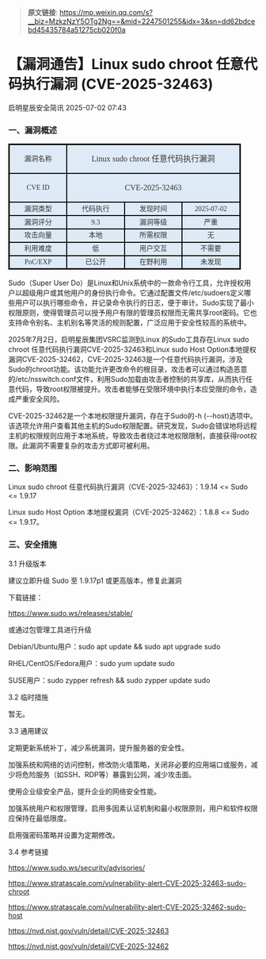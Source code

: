 > **原文链接**: https://mp.weixin.qq.com/s?__biz=MzkzNzY5OTg2Ng==&mid=2247501255&idx=3&sn=dd62bdcebd45435784a51275cb020f0a

#  【漏洞通告】Linux sudo chroot 任意代码执行漏洞 (CVE-2025-32463)  
 启明星辰安全简讯   2025-07-02 07:43  
  
### 一、漏洞概述  
<table><tbody style="visibility: visible;"><tr style="height: 20.15pt; visibility: visible;"><td width="100" style="border-width: 2.25pt 1.5pt 1.5pt 2.25pt; border-color: windowtext; border-style: solid; background: rgb(222, 234, 246); padding: 0cm 5.4pt; visibility: visible;" height="20"><p style="text-align: center; line-height: 150%; margin-top: 0px; margin-bottom: 0px; visibility: visible;"><span style="font-family: 微软雅黑, &#34;sans-serif&#34;; color: rgb(51, 51, 51); font-size: 14px; visibility: visible;">漏洞名称<o:p style="visibility: visible;"></o:p></span></p></td><td width="100" colspan="3" valign="middle" style="width:91.0pt;background:#DEEAF6;border-top: 2.25pt solid windowtext; border-left: none; border-bottom: 1.5pt solid windowtext; border-right: 2.25pt solid windowtext;padding:0pt 5.4pt 0pt 5.4pt;height:20.15pt;"><p style="mso-margin-top-alt: auto;mso-margin-bottom-alt: auto;margin-left: 0.0pt;text-indent: 0.0pt;mso-pagination: widow-orphan;font-size: 12.0pt;font-family: 宋体;mso-fareast-font-family: 宋体;mso-bidi-font-family: 宋体;font-weight: normal;mso-bidi-font-weight: normal;text-align: center;line-height: 150%;"><span style="mso-bookmark:OLE_LINK4;"><span style="mso-bookmark:OLE_LINK1;"><span style="mso-bookmark:OLE_LINK2;"><span style="mso-bookmark:OLE_LINK6;"><span style="mso-bookmark:_Hlk121210716;"><span style="font-family:微软雅黑;mso-ascii-font-family:微软雅黑;mso-bidi-font-family:Arial;font-variant:normal;text-transform:none;color:#333333;">Linux sudo chroot 任意代码执行漏洞</span></span></span></span></span></span></p></td></tr><tr style="height: 20.15pt; visibility: visible;"><td width="100" style="border-top: none; border-left: 2.25pt solid windowtext; border-bottom: 1.5pt solid windowtext; border-right: 1.5pt solid windowtext;background: rgb(222, 234, 246); padding: 0cm 5.4pt; visibility: visible;" height="20"><p style="text-align: center; line-height: 150%; margin-top: 0px; margin-bottom: 0px; visibility: visible;"><span style="font-family: 微软雅黑, &#34;sans-serif&#34;; color: rgb(51, 51, 51); font-size: 14px; visibility: visible;">CVE   ID<o:p style="visibility: visible;"></o:p></span></p></td><td width="100" colspan="3" valign="middle" style="width:91.0pt;background:#DEEAF6;border-top:none;border-left:none;border-bottom: 1.5pt solid windowtext;border-right:2.25pt solid windowtext;padding:0pt 5.4pt 0pt 5.4pt;height:20.15pt;"><p style="mso-margin-top-alt: auto;mso-margin-bottom-alt: auto;margin-left: 0.0pt;text-indent: 0.0pt;mso-pagination: widow-orphan;font-size: 12.0pt;font-family: 宋体;mso-fareast-font-family: 宋体;mso-bidi-font-family: 宋体;font-weight: normal;mso-bidi-font-weight: normal;text-align: center;line-height: 150%;"><span style="mso-bookmark:OLE_LINK4;"><span style="mso-bookmark:OLE_LINK1;"><span style="mso-bookmark:OLE_LINK2;"><span style="mso-bookmark:OLE_LINK6;"><span style="mso-bookmark:_Hlk121210716;"><span style="font-family:微软雅黑;mso-ascii-font-family:微软雅黑;mso-bidi-font-family:Arial;font-variant:normal;text-transform:none;color:#333333;">CVE-2025-32463</span></span></span></span></span></span></p></td></tr><tr style="height: 20.15pt; visibility: visible;"><td width="100" style="border-top: none; border-left: 2.25pt solid windowtext; border-bottom: 1.5pt solid windowtext; border-right: 1.5pt solid windowtext;background: rgb(222, 234, 246); padding: 0cm 5.4pt; visibility: visible;" height="20"><p style="text-align: center; line-height: 150%; margin-top: 0px; margin-bottom: 0px; visibility: visible;"><span style="font-family: 微软雅黑, &#34;sans-serif&#34;; color: rgb(51, 51, 51); font-size: 14px; visibility: visible;">漏洞类型<o:p style="visibility: visible;"></o:p></span></p></td><td width="100" style="border-top: none; border-left: none; border-bottom: 1.5pt solid windowtext; border-right: 1.5pt solid windowtext;background: rgb(222, 234, 246); padding: 0cm 5.4pt; visibility: visible;" height="20"><p style="text-align: center; line-height: 150%; margin-top: 0px; margin-bottom: 0px; visibility: visible;"><span style="font-family: 微软雅黑, &#34;sans-serif&#34;; color: rgb(51, 51, 51); font-size: 14px; visibility: visible;">代码执行<o:p style="visibility: visible;"></o:p></span></p></td><td width="100" style="border-top: none; border-left: none; border-bottom: 1.5pt solid windowtext; border-right: 1.5pt solid windowtext;background: rgb(222, 234, 246); padding: 0cm 5.4pt; visibility: visible;" height="20"><p style="text-align: center; line-height: 150%; margin-top: 0px; margin-bottom: 0px; visibility: visible;"><span style="font-family: 微软雅黑, &#34;sans-serif&#34;; color: rgb(51, 51, 51); font-size: 14px; visibility: visible;">发现时间<o:p style="visibility: visible;"></o:p></span></p></td><td width="100" style="border-top: none; border-left: none; border-bottom: 1.5pt solid windowtext; border-right: 2.25pt solid windowtext;background: rgb(222, 234, 246); padding: 0cm 5.4pt; visibility: visible;" height="20"><p style="text-align: center; line-height: 150%; margin-top: 0px; margin-bottom: 0px; visibility: visible;"><span style="font-family: 微软雅黑, &#34;sans-serif&#34;; color: rgb(51, 51, 51); font-size: 14px; visibility: visible;">2025-07-02<o:p style="visibility: visible;"></o:p></span></p></td></tr><tr style="height: 20.15pt; visibility: visible;"><td width="100" style="border-top: none; border-left: 2.25pt solid windowtext; border-bottom: 1.5pt solid windowtext; border-right: 1.5pt solid windowtext;background: rgb(222, 234, 246); padding: 0cm 5.4pt; visibility: visible;" height="20"><p style="text-align: center; line-height: 150%; margin-top: 0px; margin-bottom: 0px; visibility: visible;"><span style="font-family: 微软雅黑, &#34;sans-serif&#34;; color: rgb(51, 51, 51); font-size: 14px; visibility: visible;">漏洞评分<o:p style="visibility: visible;"></o:p></span></p></td><td width="100" style="border-top: none; border-left: none; border-bottom: 1.5pt solid windowtext; border-right: 1.5pt solid windowtext;background: rgb(222, 234, 246); padding: 0cm 5.4pt; visibility: visible;" height="20"><p style="text-align: center; line-height: 150%; margin-top: 0px; margin-bottom: 0px; visibility: visible;"><span style="font-family: 微软雅黑, &#34;sans-serif&#34;; color: rgb(51, 51, 51); font-size: 14px; visibility: visible;">9.3<o:p style="visibility: visible;"></o:p></span></p></td><td width="100" style="border-top: none; border-left: none; border-bottom: 1.5pt solid windowtext; border-right: 1.5pt solid windowtext;background: rgb(222, 234, 246); padding: 0cm 5.4pt; visibility: visible;" height="20"><p style="text-align: center; line-height: 150%; margin-top: 0px; margin-bottom: 0px; visibility: visible;"><span style="font-family: 微软雅黑, &#34;sans-serif&#34;; color: rgb(51, 51, 51); font-size: 14px; visibility: visible;">漏洞等级<o:p style="visibility: visible;"></o:p></span></p></td><td width="100" style="border-top: none; border-left: none; border-bottom: 1.5pt solid windowtext; border-right: 2.25pt solid windowtext;background: rgb(222, 234, 246); padding: 0cm 5.4pt; visibility: visible;" height="20"><p style="text-align: center; line-height: 150%; margin-top: 0px; margin-bottom: 0px; visibility: visible;"><span style="font-family: 微软雅黑, &#34;sans-serif&#34;; color: rgb(51, 51, 51); font-size: 14px; visibility: visible;">严重<o:p style="visibility: visible;"></o:p></span></p></td></tr><tr style="height: 20.15pt; visibility: visible;"><td width="100" style="border-top: none; border-left: 2.25pt solid windowtext; border-bottom: 1.5pt solid windowtext; border-right: 1.5pt solid windowtext;background: rgb(222, 234, 246); padding: 0cm 5.4pt; visibility: visible;" height="20"><p style="text-align: center; line-height: 150%; margin-top: 0px; margin-bottom: 0px; visibility: visible;"><span style="font-family: 微软雅黑, &#34;sans-serif&#34;; color: rgb(51, 51, 51); font-size: 14px; visibility: visible;">攻击向量<o:p style="visibility: visible;"></o:p></span></p></td><td width="100" style="border-top: none; border-left: none; border-bottom: 1.5pt solid windowtext; border-right: 1.5pt solid windowtext;background: rgb(222, 234, 246); padding: 0cm 5.4pt; visibility: visible;" height="20"><p style="text-align: center; line-height: 150%; margin-top: 0px; margin-bottom: 0px; visibility: visible;"><span style="font-family: 微软雅黑, &#34;sans-serif&#34;; color: rgb(51, 51, 51); font-size: 14px; visibility: visible;">本地<o:p style="visibility: visible;"></o:p></span></p></td><td width="100" style="border-top: none; border-left: none; border-bottom: 1.5pt solid windowtext; border-right: 1.5pt solid windowtext;background: rgb(222, 234, 246); padding: 0cm 5.4pt; visibility: visible;" height="20"><p style="text-align: center; line-height: 150%; margin-top: 0px; margin-bottom: 0px; visibility: visible;"><span style="font-family: 微软雅黑, &#34;sans-serif&#34;; color: rgb(51, 51, 51); font-size: 14px; visibility: visible;">所需权限<o:p style="visibility: visible;"></o:p></span></p></td><td width="100" style="border-top: none; border-left: none; border-bottom: 1.5pt solid windowtext; border-right: 2.25pt solid windowtext;background: rgb(222, 234, 246); padding: 0cm 5.4pt; visibility: visible;" height="20"><p style="text-align: center; line-height: 150%; margin-top: 0px; margin-bottom: 0px; visibility: visible;"><span style="font-family: 微软雅黑, &#34;sans-serif&#34;; color: rgb(51, 51, 51); font-size: 14px; visibility: visible;">无<o:p style="visibility: visible;"></o:p></span></p></td></tr><tr style="height: 20.15pt; visibility: visible;"><td width="100" style="border-top: none; border-left: 2.25pt solid windowtext; border-bottom: 1.5pt solid windowtext; border-right: 1.5pt solid windowtext;background: rgb(222, 234, 246); padding: 0cm 5.4pt; visibility: visible;" height="20"><p style="text-align: center; line-height: 150%; margin-top: 0px; margin-bottom: 0px; visibility: visible;"><span style="font-family: 微软雅黑, &#34;sans-serif&#34;; color: rgb(51, 51, 51); font-size: 14px; visibility: visible;">利用难度<o:p style="visibility: visible;"></o:p></span></p></td><td width="100" style="border-top: none; border-left: none; border-bottom: 1.5pt solid windowtext; border-right: 1.5pt solid windowtext;background: rgb(222, 234, 246); padding: 0cm 5.4pt; visibility: visible;" height="20"><p style="text-align: center; line-height: 150%; margin-top: 0px; margin-bottom: 0px; visibility: visible;"><span style="font-family: 微软雅黑, &#34;sans-serif&#34;; color: rgb(51, 51, 51); font-size: 14px; visibility: visible;">低<o:p style="visibility: visible;"></o:p></span></p></td><td width="100" style="border-top: none; border-left: none; border-bottom: 1.5pt solid windowtext; border-right: 1.5pt solid windowtext;background: rgb(222, 234, 246); padding: 0cm 5.4pt; visibility: visible;" height="20"><p style="text-align: center; line-height: 150%; margin-top: 0px; margin-bottom: 0px; visibility: visible;"><span style="font-family: 微软雅黑, &#34;sans-serif&#34;; color: rgb(51, 51, 51); font-size: 14px; visibility: visible;">用户交互<o:p style="visibility: visible;"></o:p></span></p></td><td width="100" style="border-top: none; border-left: none; border-bottom: 1.5pt solid windowtext; border-right: 2.25pt solid windowtext;background: rgb(222, 234, 246); padding: 0cm 5.4pt; visibility: visible;" height="20"><p style="text-align: center; line-height: 150%; margin-top: 0px; margin-bottom: 0px; visibility: visible;"><span style="font-family: 微软雅黑, &#34;sans-serif&#34;; color: rgb(51, 51, 51); font-size: 14px; visibility: visible;">不需要<o:p style="visibility: visible;"></o:p></span></p></td></tr><tr style="height: 20.15pt; visibility: visible;"><td width="100" style="border-top: none; border-left: 2.25pt solid windowtext; border-bottom: 2.25pt solid windowtext; border-right: 1.5pt solid windowtext;background: rgb(222, 234, 246); padding: 0cm 5.4pt; visibility: visible;" height="20"><p style="text-align: center; line-height: 150%; margin-top: 0px; margin-bottom: 0px; visibility: visible;"><span style="font-family: 微软雅黑, &#34;sans-serif&#34;; color: rgb(51, 51, 51); font-size: 14px; visibility: visible;">PoC/EXP<o:p style="visibility: visible;"></o:p></span></p></td><td width="100" style="border-top: none; border-left: none; border-bottom: 2.25pt solid windowtext; border-right: 1.5pt solid windowtext;background: rgb(222, 234, 246); padding: 0cm 5.4pt; visibility: visible;" height="20"><p style="text-align: center; line-height: 150%; margin-top: 0px; margin-bottom: 0px; visibility: visible;"><span style="font-family: 微软雅黑, &#34;sans-serif&#34;; color: rgb(51, 51, 51); font-size: 14px; visibility: visible;">已公开<o:p style="visibility: visible;"></o:p></span></p></td><td width="100" style="border-top: none; border-left: none; border-bottom: 2.25pt solid windowtext; border-right: 1.5pt solid windowtext;background: rgb(222, 234, 246); padding: 0cm 5.4pt; visibility: visible;" height="20"><p style="text-align: center; line-height: 150%; margin-top: 0px; margin-bottom: 0px; visibility: visible;"><span style="font-family: 微软雅黑, &#34;sans-serif&#34;; color: rgb(51, 51, 51); font-size: 14px; visibility: visible;">在野利用<o:p style="visibility: visible;"></o:p></span></p></td><td width="100" style="border-top: none; border-left: none; border-bottom: 2.25pt solid windowtext; border-right: 2.25pt solid windowtext;background: rgb(222, 234, 246); padding: 0cm 5.4pt; visibility: visible;" height="20"><p style="text-align: center; line-height: 150%; margin-top: 0px; margin-bottom: 0px; visibility: visible;"><span style="font-family: 微软雅黑, &#34;sans-serif&#34;; color: rgb(51, 51, 51); font-size: 14px; visibility: visible;">未发现<o:p style="visibility: visible;"></o:p></span></p></td></tr></tbody></table>  
Sudo（Super User Do）是Linux和Unix系统中的一款命令行工具，允许授权用户以超级用户或其他用户的身份执行命令。它通过配置文件/etc/sudoers定义哪些用户可以执行哪些命令，并记录命令执行的日志，便于审计。Sudo实现了最小权限原则，使得管理员可以授予用户有限的管理员权限而无需共享root密码。它也支持命令别名、主机别名等灵活的规则配置，广泛应用于安全性较高的系统中。  
  
2025年7月2日，启明星辰集团VSRC监测到Linux 的Sudo工具存在Linux sudo chroot 任意代码执行漏洞CVE-2025-32463和Linux sudo Host Option本地提权漏洞CVE-2025-32462，CVE-2025-32463是一个任意代码执行漏洞，涉及Sudo的chroot功能。该功能允许更改命令的根目录，攻击者可以通过构造恶意的/etc/nsswitch.conf文件，利用Sudo加载由攻击者控制的共享库，从而执行任意代码，导致root权限被提升。攻击者能够在受限环境中执行本应受限的命令，造成严重安全风险。  
  
CVE-2025-32462是一个本地权限提升漏洞，存在于Sudo的-h (--host)选项中。该选项允许用户查看其他主机的Sudo权限配置。研究发现，Sudo会错误地将远程主机的权限规则应用于本地系统，导致攻击者绕过本地权限限制，直接获得root权限。此漏洞不需要复杂的攻击方式即可被利用。  
### 二、影响范围  
  
Linux sudo chroot 任意代码执行漏洞（CVE-2025-32463）：1.9.14 <= Sudo <= 1.9.17  
  
Linux sudo Host Option 本地提权漏洞（CVE-2025-32462）：1.8.8 <= Sudo <= 1.9.17。  
### 三、安全措施  
  
3.1 升级版本  
  
建议立即升级 Sudo 至 1.9.17p1 或更高版本，修复此漏洞  
  
下载链接：  
  
https://www.sudo.ws/releases/stable/  
  
或通过包管理工具进行升级  
  
Debian/Ubuntu用户：sudo apt update && sudo apt upgrade sudo  
  
RHEL/CentOS/Fedora用户：sudo yum update sudo  
  
SUSE用户：sudo zypper refresh && sudo zypper update sudo  
  
3.2 临时措施  
  
暂无。  
  
3.3 通用建议  
  
定期更新系统补丁，减少系统漏洞，提升服务器的安全性。  
  
加强系统和网络的访问控制，修改防火墙策略，关闭非必要的应用端口或服务，减少将危险服务（如SSH、RDP等）暴露到公网，减少攻击面。  
  
使用企业级安全产品，提升企业的网络安全性能。  
  
加强系统用户和权限管理，启用多因素认证机制和最小权限原则，用户和软件权限应保持在最低限度。  
  
启用强密码策略并设置为定期修改。  
  
3.4 参考链接  
  
https://www.sudo.ws/security/advisories/  
  
https://www.stratascale.com/vulnerability-alert-CVE-2025-32463-sudo-chroot  
  
https://www.stratascale.com/vulnerability-alert-CVE-2025-32462-sudo-host  
  
https://nvd.nist.gov/vuln/detail/CVE-2025-32463  
  
https://nvd.nist.gov/vuln/detail/CVE-2025-32462  
